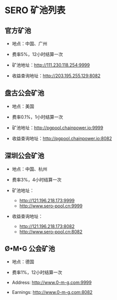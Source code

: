 # SERO 矿池列表

## 官方矿池

* 地点：中国、广州
* 费率5%，12小时结算一次

* 矿池地址：<http://111.230.118.254:9999>

* 收益查询地址：<http://203.195.255.129:8082> 



## 盘古公会矿池

* 地点：美国
* 费率0.1%，1小时结算一次

* 矿池地址：<http://pgpool.chainpower.io:9999>

* 收益查询地址：<http://pgpool.chainpower.io:8082>



## 深圳公会矿池

* 地点：中国、杭州
* 费率3%，4小时结算一次

* 矿池地址：
  * <http://121.196.218.173:9999>
  * <http://www.sero-pool.cn:9999>

* 收益查询地址：
  * <http://121.196.218.173:8082>
  * <http://www.sero-pool.cn:8082>



## Ø•M•G 公会矿池

* 地点：德国
* 费率1%，12小时结算一次

* Address: <http://www.0-m-g.com:9999>

* Earnings:  <http://www.0-m-g.com:8082>